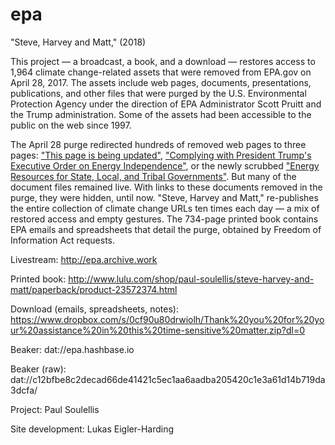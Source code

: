 # epa
"Steve, Harvey and Matt," (2018)

This project — a broadcast, a book, and a download — restores access to 1,964 climate change-related assets that were removed from EPA.gov on April 28, 2017. The assets include web pages, documents, presentations, publications, and other files that were purged by the U.S. Environmental Protection Agency under the direction of EPA Administrator Scott Pruitt and the Trump administration. Some of the assets had been accessible to the public on the web since 1997. 

The April 28 purge redirected hundreds of removed web pages to three pages: ["This page is being updated"](https://www.epa.gov/sites/production/files/signpost/cc.html), ["Complying with President Trump's Executive Order on Energy Independence"](https://www.epa.gov/energy-independence), or the newly scrubbed ["Energy Resources for State, Local, and Tribal Governments"](https://www.epa.gov/statelocalenergy#). But many of the document files remained live. With links to these documents removed in the purge, they were hidden, until now. "Steve, Harvey and Matt," re-publishes the entire collection of climate change URLs ten times each day — a mix of restored access and empty gestures. The 734-page printed book contains EPA emails and spreadsheets that detail the purge, obtained by Freedom of Information Act requests.

Livestream: http://epa.archive.work

Printed book: http://www.lulu.com/shop/paul-soulellis/steve-harvey-and-matt/paperback/product-23572374.html

Download (emails, spreadsheets, notes): https://www.dropbox.com/s/0cf90u80drwiolh/Thank%20you%20for%20your%20assistance%20in%20this%20time-sensitive%20matter.zip?dl=0  

Beaker: dat://epa.hashbase.io

Beaker (raw): dat://c12bfbe8c2decad66de41421c5ec1aa6aadba205420c1e3a61d14b719da3dcfa/

Project: Paul Soulellis

Site development: Lukas Eigler-Harding
